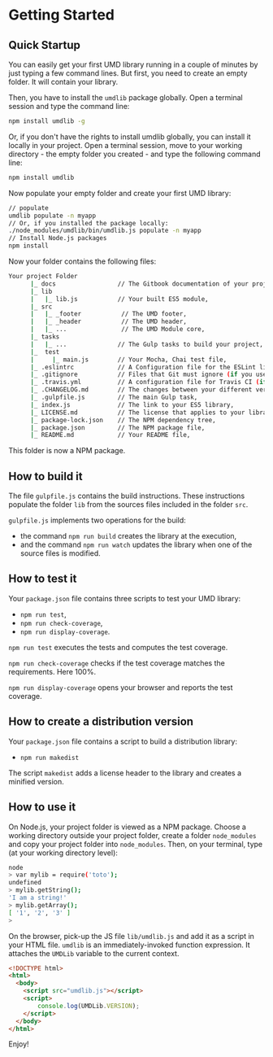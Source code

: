 # Getting Started

## Quick Startup

You can easily get your first UMD library running in a couple of minutes by just typing a few command lines. But first, you need to create an empty folder. It will contain your library.

Then, you have to install the `umdlib` package globally. Open a terminal session and type the command line:

```bash
npm install umdlib -g
```

Or, if you don't have the rights to install umdlib globally, you can install it locally in your project. Open a terminal session, move to your working directory - the empty folder you created - and type the following command line:

```bash
npm install umdlib
```

Now populate your empty folder and create your first UMD library:

```bash
// populate
umdlib populate -n myapp
// Or, if you installed the package locally:
./node_modules/umdlib/bin/umdlib.js populate -n myapp
// Install Node.js packages
npm install
```

Now your folder contains the following files:

```bash
Your project Folder
      |_ docs                 // The Gitbook documentation of your project,
      |_ lib
      |   |_ lib.js           // Your built ES5 module,
      |_ src
      |   |_ _footer           // The UMD footer,
      |   |_ _header           // The UMD header,
      |   |_ ...               // The UMD Module core,
      |_ tasks
      |   |_ ...              // The Gulp tasks to build your project,
      |_  test
      |     |_ main.js        // Your Mocha, Chai test file,
      |_ .eslintrc            // A Configuration file for the ESLint linter tool (if you use it),
      |_ .gitignore           // Files that Git must ignore (if you use git),
      |_ .travis.yml          // A configuration file for Travis CI (if you use it),
      |_ .CHANGELOG.md        // The changes between your different versions,
      |_ .gulpfile.js         // The main Gulp task,
      |_ index.js             // The link to your ES5 library,
      |_ LICENSE.md           // The license that applies to your library (here MIT),
      |_ package-lock.json    // The NPM dependency tree,
      |_ package.json         // The NPM package file,
      |_ README.md            // Your README file,
```

This folder is now a NPM package.


## How to build it

The file `gulpfile.js` contains the build instructions. These instructions populate the folder `lib` from the sources files included in the folder `src`.

`gulpfile.js` implements two operations for the build:
  * the command `npm run build` creates the library at the execution,
  * and the command `npm run watch` updates the library when one of the source files is modified.


## How to test it

Your `package.json` file contains three scripts to test your UMD library:

  * `npm run test`,
  * `npm run check-coverage`,
  * `npm run display-coverage`.

`npm run test` executes the tests and computes the test coverage.

`npm run check-coverage` checks if the test coverage matches the requirements. Here 100%.

`npm run display-coverage` opens your browser and reports the test coverage.


## How to create a distribution version

Your `package.json` file contains a script to build a distribution library:

  * `npm run makedist`

The script `makedist` adds a license header to the library and creates a minified version.


## How to use it

On Node.js, your project folder is viewed as a NPM package. Choose a working directory outside your project folder, create a folder `node_modules` and copy your project folder into `node_modules`. Then, on your terminal, type (at your working directory level):

```bash
node
> var mylib = require('toto');
undefined
> mylib.getString();
'I am a string!'
> mylib.getArray();
[ '1', '2', '3' ]
>
```

On the browser, pick-up the JS file `lib/umdlib.js` and add it as a script in your HTML file. `umdlib` is an immediately-invoked function expression. It attaches the `UMDLib` variable to the current context.

```html
<!DOCTYPE html>
<html>
  <body>
    <script src="umdlib.js"></script>
    <script>
    	console.log(UMDLib.VERSION);
    </script>
  </body>
</html>
```

Enjoy!

